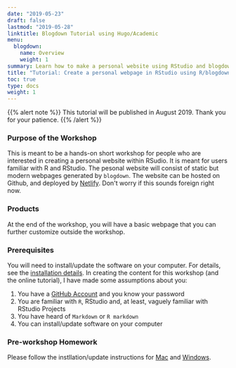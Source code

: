 ```yaml
---
date: "2019-05-23"
draft: false
lastmod: "2019-05-28"
linktitle: Blogdown Tutorial using Hugo/Academic
menu:
  blogdown:
    name: Overview
    weight: 1
summary: Learn how to make a personal website using RStudio and blogdown
title: "Tutorial: Create a personal webpage in RStudio using R/blogdown"
toc: true
type: docs
weight: 1
---
```



{{% alert note %}}
This tutorial will be published in August 2019. Thank you for your patience. 
{{% /alert %}}

### Purpose of the Workshop

This is meant to be a hands-on short workshop for people who are interested in creating a personal website within RSudio. It is meant for users familiar with R and RStudio. The pesonal website will consist of static but modern webpages generated by `blogdown`. The website can be hosted on Github, and deployed by [Netlify](https://www.netlify.com/). Don't worry if this sounds foreign right now. 

### Products

At the end of the workshop, you will have a basic webpage that you can further customize outside the workshop. 

### Prerequisites

You will need to install/update the software on your computer. For details, see the [installation details](tutorials/blogdown/software_mac/). 
In creating the content for this workshop (and the online tutorial), I have made some assumptions about you:

1. You have a [GitHub Account](https://github.com/) and you know your password
2. You are familiar with `R`, RStudio and, at least, vaguely familiar with RStudio Projects
3. You have heard of `Markdown` or `R markdown`
4. You can install/update software on your computer

### Pre-workshop Homework

Please follow the instllation/update instructions for [Mac](tutorials/blogdown/software_mac/) and [Windows](tutorials/blogdown/software_windows/).



